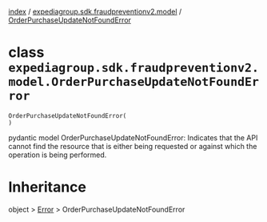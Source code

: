 [index](index.md) /
[expediagroup.sdk.fraudpreventionv2.model](expediagroup.sdk.fraudpreventionv2.model.md)
/
[OrderPurchaseUpdateNotFoundError](OrderPurchaseUpdateNotFoundError.md)

# class `expediagroup.sdk.fraudpreventionv2.model.OrderPurchaseUpdateNotFoundError`

```
OrderPurchaseUpdateNotFoundError(
)
```

pydantic model OrderPurchaseUpdateNotFoundError: Indicates that the API
cannot find the resource that is either being requested or against which
the operation is being performed.

# Inheritance

object > [Error](Error.md) > OrderPurchaseUpdateNotFoundError
